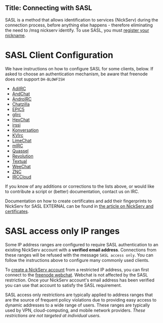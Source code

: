 Title: Connecting with SASL
---
SASL is a method that allows identification to services (NickServ) during the connection process, before anything else happens - therefore eliminating the need to
/msg nickserv identify. To use SASL, you must [register your nickname](kb/using/registration).

SASL Client Configuration
==============

We have instructions on how to configure SASL for some clients, below. If asked to choose an authentication mechanism, be aware that freenode does not support `DH-BLOWFISH`

* [AdiIRC <i class="fa fa-external-link" aria-hidden="true"></i>](https://dev.adiirc.com/projects/adiirc/wiki/SASL)
* [AndChat <i class="fa fa-external-link" aria-hidden="true"></i>](http://www.andchat.net/page/misc_doc)
* [AndroIRC <i class="fa fa-external-link" aria-hidden="true"></i>](http://wiki.androirc.com/nickserv_sasl)
* [Chatzilla](kb/sasl/chatzilla)
* [EPIC5](kb/sasl/epic5)
* [glirc <i class="fa fa-external-link" aria-hidden="true"></i>](https://github.com/glguy/irc-core/wiki/Automatically-authenticating-to-NickServ)
* [HexChat](kb/sasl/hexchat)
* [irssi](kb/sasl/irssi)
* [Konversation <i class="fa fa-external-link" aria-hidden="true"></i>](http://userbase.kde.org/Konversation/Configuring_SASL_authentication)
* [KVIrc](kb/sasl/kvirc)
* [LimeChat](kb/sasl/limechat)
* [mIRC](kb/sasl/mirc)
* [Quassel](kb/sasl/quassel)
* [Revolution](kb/sasl/revolution)
* [Textual](kb/sasl/textual)
* [WeeChat](kb/sasl/weechat)
* [ZNC <i class="fa fa-external-link" aria-hidden="true"></i>](http://wiki.znc.in/Sasl#Example)
* [IRCCloud](kb/sasl/irccloud)

If you know of any additions or corrections to the lists above, or would like to contribute a script or (better) documentation, contact us on IRC.

Documentation on how to create certificates and add their fingerprints to NickServ for SASL EXTERNAL
can be found in [the article on NickServ and certificates](kb/using/certfp).

SASL access only IP ranges
==========================

Some IP address ranges are configured to require SASL authentication to an existing NickServ account with a **verified email address**. Connections from these ranges will be refused with the message `SASL access only`. You can follow the instructions above to configure many commonly used clients.

To [create a NickServ account](https://freenode.net/kb/answer/registration) from a restricted IP address, you can first connect to the [freenode webchat](https://webchat.freenode.net). Webchat is not affected by the SASL restriction. Once your NickServ account's email address has been verified you can use that account to satisfy the SASL requirement.

SASL access only restrictions are typically applied to address ranges that are the source of frequent policy violations due to providing easy access to dynamic addresses to a wide range of users. These ranges are typically used by VPN, cloud-computing, and mobile network providers. *These restrictions are not targeted at individual users.*

